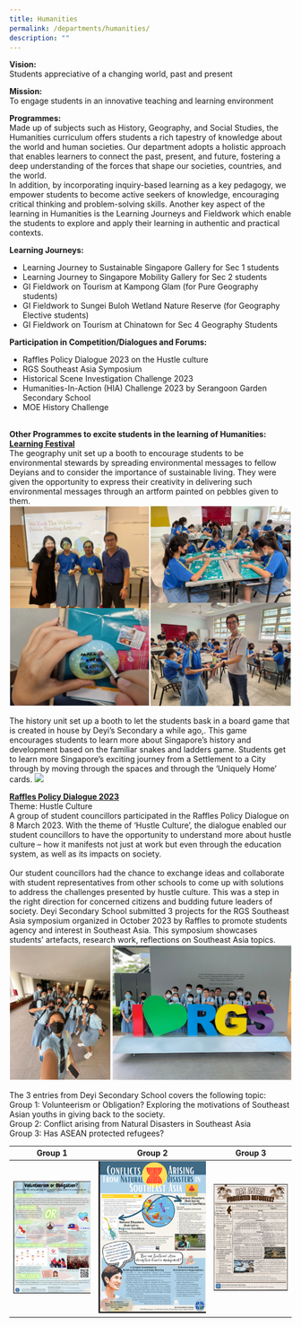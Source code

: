 ```yaml
---
title: Humanities
permalink: /departments/humanities/
description: ""
---
```

**Vision:** <br>
Students appreciative of a changing world, past and present 

**Mission:** <br>
To engage students in an innovative teaching and learning environment  
 
**Programmes:** <br> 
Made up of subjects such as History, Geography, and Social Studies, the Humanities curriculum offers students a rich tapestry of knowledge about the world and human societies. Our department adopts a holistic approach that enables learners to connect the past, present, and future, fostering a deep understanding of the forces that shape our societies, countries, and the world. 
<br>
In addition, by incorporating inquiry-based learning as a key pedagogy, we empower students to become active seekers of knowledge, encouraging critical thinking and problem-solving skills. Another key aspect of the learning in Humanities is the Learning Journeys and Fieldwork which enable the students to explore and apply their learning in authentic and practical contexts.  

**Learning Journeys:** <br>
* Learning Journey to Sustainable Singapore Gallery for Sec 1 students
* Learning Journey to Singapore Mobility Gallery for Sec 2 students
* GI Fieldwork on Tourism at Kampong Glam (for Pure Geography students)
* GI Fieldwork to Sungei Buloh Wetland Nature Reserve (for Geography Elective students)
* GI Fieldwork on Tourism at Chinatown for Sec 4 Geography Students

**Participation in Competition/Dialogues and Forums:**  <br>
* Raffles Policy Dialogue 2023 on the Hustle culture
* RGS Southeast Asia Symposium
* Historical Scene Investigation Challenge 2023
* Humanities-In-Action (HIA) Challenge 2023 by Serangoon Garden Secondary School
* MOE History Challenge
<br><br>

**Other Programmes to excite students in the learning of Humanities:**  <br>
<u><b>Learning Festival</b></u><br>
The geography unit set up a booth to encourage students to be environmental stewards by spreading environmental messages to fellow Deyians and to consider the importance of sustainable living. They were given the opportunity to express their creativity in delivering such environmental messages through an artform painted on pebbles given to them.
![](/images/Departments/Humanities/2023%20learning%20festival%201.png)

The history unit set up a booth to  let the students bask in a board game that is created in house by Deyi’s Secondary a while ago,. This game encourages students to learn more about Singapore’s history and development based on the familiar snakes and ladders game. Students get to learn more Singapore’s exciting journey from a Settlement to a City through by moving through the spaces and through the ‘Uniquely Home’ cards.
![](/images/Departments/Humanities/2023%20learning%20festival%202.png)


<u><b>Raffles Policy Dialogue 2023</b></u><br>
Theme: Hustle Culture <br>
A group of student councillors participated in the Raffles Policy Dialogue on 8 March 2023. With the theme of ‘Hustle Culture’, the dialogue enabled our student councillors to have the opportunity to understand more about hustle culture – how it manifests not just at work but even through the education system, as well as its impacts on society. <br><br>
Our student councillors had the chance to exchange ideas and collaborate with student representatives from other schools to come up with solutions to address the challenges presented by hustle culture. This was a step in the right direction for concerned citizens and budding future leaders of society.
Deyi Secondary School submitted 3 projects for the RGS Southeast Asia symposium organized in October 2023 by Raffles to promote students agency and interest in Southeast Asia. This symposium showcases students’ artefacts, research work, reflections on Southeast Asia topics. 
![](/images/Departments/Humanities/2023%20raffles%20policy%20dialogue.png)

The 3 entries from Deyi Secondary School covers the following topic: <br>
Group 1: Volunteerism or Obligation? Exploring the motivations of Southeast Asian youths in giving back to the society. <br>
Group 2: Conflict arising from Natural Disasters in Southeast Asia <br>
Group 3: Has ASEAN protected refugees?



| Group 1 | Group 2 | Group 3 |
| -------- | -------- | -------- |
| ![](/images/Departments/Humanities/2023%20rgs%20symposium%202.png) | ![](/images/Departments/Humanities/2023%20rgs%20symposium%203.png) | ![](/images/Departments/Humanities/2023%20rgs%20symposium%204.png) |